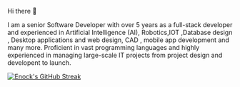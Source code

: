 Hi there 👋

I am a senior Software Developer with over 5 years as a full-stack developer and experienced in Artificial Intelligence (AI), Robotics,IOT ,Database design , Desktop applications and web design, CAD , mobile app development and many more. Proficient in vast programming languages and highly experienced in managing large-scale IT projects from project design and developent  to launch.

    
[![Enock's GitHub Streak](https://streak-stats.demolab.com/?user=katikuuu&theme=highcontrast&layout=compact)](https://git.io/streak-stats)







